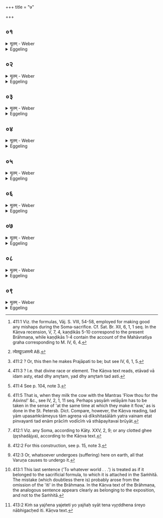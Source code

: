 +++
title = "७"

+++

##  ०१
<details><summary>मूलम् - Weber</summary>

ता वा᳘ एताः᳟॥  
च᳘तुस्त्रिंशद्व्या᳘हृतयो भवन्ति प्रा᳘यश्चित्तयो ना᳘मैष वै᳘ प्रजा᳘पतिर्य᳘ एष᳘ यज्ञ᳘स्ताय᳘ते य᳘स्मादिमाः᳘ प्रजाः प्र᳘जाता एत᳘म्वेवा᳘प्येतर्ह्य᳘नु प्र᳘जायन्ते॥
</details>

<details><summary>Eggeling</summary>

1. Now, there are here thirty-four utterances, called expiations [^egg_953]. Prajāpati, forsooth, is that sacrifice which is performed here, and from which these creatures have been produced,--and in like manner are they produced therefrom even to this day.

[^egg_953]: 411:1 Viz. the formulas, Vāj. S. VIII, 54-58, employed for making good any mishaps during the Soma-sacrifice. Cf. Śat. Br. XII, 6, 1, 1 seq. In the Kāṇva recension, V, 7, 4, kaṇḍikās 5-10 correspond to the present Brāhmaṇa, while kaṇḍikās 1-4 contain the account of the Mahāvratīya graha corresponding to M. IV, 6, 4.
</details>

##  ०२
<details><summary>मूलम् - Weber</summary>

अष्टौ व᳘सवः॥  
ए᳘कादश रुद्रा द्वा᳘दशादित्या᳘ इमे᳘ एव द्या᳘वापृथिवी᳘ त्रयस्त्रिंॗश्यौ त्र᳘यस्त्रिंशद्वै᳘ देवाः᳘ प्रजा᳘पतिश्चतुस्त्रिंशस्त᳘देनम् प्रजा᳘पतिं करोत्येतद्वा᳘ अस्त्येतद्ध्य᳘मृतं यद्ध्य᳘मृ᳘तं तद्ध्य᳘स्त्येत᳘दु [^wbr_1] तद्यन्म᳘र्त्यᳫं स᳘ एष᳘ प्रजा᳘पतिः स᳘र्वं वै᳘ प्रजा᳘पतिस्त᳘देनम् प्रजा᳘पतिं करोति त᳘स्मादेताश्च᳘तुस्त्रिंशॗद्व्याहृतयो भवन्ति प्रा᳘यश्चित्तयो ना᳘म॥  

[^wbr_1]: त्येतद्वा᳘ऽअस्त्ये AB.
</details>

<details><summary>Eggeling</summary>

2. There are eight Vasus, eleven Rudras, twelve Ādityas; and these two, Heaven and Earth, are the (thirty-second and) thirty-third. And there are thirty-three gods, and Prajāpati is the thirty-fourth;--thus he makes him (the sacrificer, or Yajña) to be Prajāpati [^egg_954]: now that [^egg_955] is, for that is immortal, and what is immortal that is. But what is mortal that also is Prajāpati; for Prajāpati is everything: thus he makes him to be Prajāpati, and hence there are these thirty-four utterances, called expiations.

[^egg_954]: 411:2 ? Or, this then he makes Prajāpati to be; but see IV, 6, 1, 5.

[^egg_955]: 411:3 ? I.e. that divine race or element. The Kāṇva text reads, etāvad vā idam asty, etad dhy amr̥tam, yad dhy amr̥taṁ tad asti.
</details>

##  ०३
<details><summary>मूलम् - Weber</summary>

ता है᳘के॥  
यज्ञतन्व᳘ इत्या᳘चक्षते यज्ञ᳘स्य हॗ त्वेॗवैता᳘नि प᳘र्वाणि स᳘ एष᳘ यज्ञ᳘स्ताय᳘मान एता᳘ एव᳘ देव᳘ता भ᳘वन्नेति॥
</details>

<details><summary>Eggeling</summary>

3. Now some call these (formulas) the 'forms of the sacrifice;' but, indeed, they are rather the joints of the sacrifice: this same sacrifice, in being performed, is continually becoming those deities.
</details>

##  ०४
<details><summary>मूलम् - Weber</summary>

स य᳘दि घर्मदु᳘घा ह्व᳘लेत्॥  
अन्या᳘मुपसं᳘क्रामेयुः स य᳘स्यामेॗवैनं वे᳘लायाम् पुरा᳘ पिन्व᳘यन्ति त᳘द्वैॗवैनामु᳘दीचीᳫं स्थाप᳘येद᳘ग्रेण वा शा᳘लाम् प्रा᳘चीम्॥
</details>

<details><summary>Eggeling</summary>

4. Now should the cow, which supplies the gharma [^egg_956], fail (to give milk), let them go to another; and at the same place where they otherwise make that gharma (milk) flow [^egg_957], let them place her with her

[^egg_956]: 411:4 See p. 104, note 3.

[^egg_957]: 411:5 That is, when they milk the cow with the Mantras 'Flow thou  for the Aśvins!' &c., see IV, 2, 1, 11 seq. Perhaps yasyāṁ velāyām has to be taken in the sense of 'at the same time at which they make it flow,' as is done in the St. Petersb. Dict. Compare, however, the Kāṇva reading, tad yām upasaṁkrāmeyus tām agreṇa vā dīkshitaśālāṁ yatra vainam etat pinvayanti tad enām prācīṁ vodīcīṁ vā sthāpayitavai brūyāt.

head towards the north, or in front of the hall with her face to the east.
</details>

##  ०५
<details><summary>मूलम् - Weber</summary>

तद्ये᳘ एते᳘ अभि᳘तः॥  
पुछकाण्डं᳘ शिखण्डास्थे᳘ उछ᳘याते त᳘योर्यद्द᳘क्षिणं त᳘स्मिन्नेताश्च᳘तुस्त्रिंशतमाज्याहुती᳘र्जुहोत्येता᳘वान्वै स᳘र्वो यज्ञो या᳘वत्य एताश्च᳘तुस्त्रिंशद्व्या᳘हृतयो भवन्ति त᳘दस्यां कृत्स्न᳘मेव स᳘र्वं यज्ञं᳘ दधात्येषा ह्य᳘तो घर्मम् पि᳘न्वत एॗषो त᳘त्र प्रा᳘यश्चित्तिः क्रियते॥
</details>

<details><summary>Eggeling</summary>

5. And that which is the right one of the two bones with hair-tufts which protrude on both sides of her tail-bone,--thereon he offers those thirty-four oblations of ghee; for as much as are those thirty-four utterances, so much is the sacrifice: thus he lays the whole sacrifice entirely into her; for therefrom she lets the gharma (milk) flow, and this is the atonement therefore.
</details>

##  ०६
<details><summary>मूलम् - Weber</summary>

अ᳘थ य᳘द्यज्ञ᳘स्य ह्व᳘लेत्॥  
त᳘त्समन्वी᳘क्ष्य जुहुयाद्दीक्षोपस᳘त्स्वाहवनी᳘ये प्र᳘सुत आ᳘ग्नीध्रे वि वा᳘ एत᳘द्यज्ञ᳘स्य प᳘र्व स्र्ंसते यद्ध्व᳘लति साॗ यैव त᳘र्हि त᳘त्र देव᳘ता भ᳘वति त᳘यैॗवैत᳘द्भिषज्य᳘ति त᳘या सं᳘दधाति॥
</details>

<details><summary>Eggeling</summary>

6. And if any part of the sacrifice were to fail, let him make an oblation with regard thereto on the Āhavanīya during the consecration and the Upasads, and on the Āgnīdhra during the Soma feast--for whatever point of the sacrifice fails, that breaks--and whichever then is the deity in that (special offering), through that one he heals it, through that he puts it together again.
</details>

##  ०७
<details><summary>मूलम् - Weber</summary>

अ᳘थ य᳘दि स्क᳘न्देत्॥  
त᳘दद्भि᳘रुपनि᳘नयेदद्भिर्वा᳘ इदᳫं स᳘र्वमाप्तᳫं स᳘र्वस्यैवा᳘प्त्यै वैष्णववारुण्य᳘र्चा यद्वा᳘ इदं किं᳘ चार्छ᳘ति व᳘रुण एॗवेदᳫं स᳘र्वमा᳘र्पयति य᳘योरो᳘जसा स्कभिता र᳘जांसि वीॗर्येभिर्वीर᳘तमा श᳘विष्ठा या प᳘त्येते अ᳘प्रतीता स᳘होभिर्वि᳘ष्णू अगन्व᳘रुणा पूर्व᳘हूतावि᳘ति यज्ञो वै वि᳘ष्णुस्त᳘स्यैतदा᳘र्छति व᳘रुणो वा᳘ आर्पयिता तद्य᳘स्याश्चैॗवैत᳘द्देव᳘ताया आर्छ᳘तिॗ यो च देव᳘तार्प᳘यति ता᳘भ्यामॗवैत᳘दुभा᳘भ्याम् भिषज्य᳘त्युभा᳘भ्याᳫं सं᳘दधाति॥
</details>

<details><summary>Eggeling</summary>

7. And if anything [^egg_958] be spilt, let him pour water thereon--everything here being pervaded (or obtained) by water--for the obtainment of everything [^egg_959]; with a verse to Vishṇu and Varuṇa,--for whatsoever distress one undergoes here on earth, all that Varuṇa inflicts [^egg_960],--(Vāj. S. VIII, 59; Atharva-veda VII, 25, 1),

[^egg_958]: 412:1 Viz. any Soma, according to Kāty. XXV, 2, 9; or any clotted ghee (pr̥shadājya), according to the Kāṇva text.

[^egg_959]: 412:2 For this construction, see p. 15, note 3.

[^egg_960]: 412:3 Or, whatsoever undergoes (suffering) here on earth, all that Varuṇa causes to undergo it.

 'They by whose vigour the spheres were propped up, who are in strength the strongest and mightiest; who sway with powers unresisted, to Vishṇu and Varuṇa hath it gone at the morning prayer!' For Vishṇu is the sacrifice, and it is that (sacrifice) of his which now undergoes distress; and Varuṇa is the inflicter: thus by both these deities--that whose (sacrifice) undergoes distress, and that which inflicts it--he heals (the joint of the sacrifice), by both he puts it together.
</details>

##  ०८
<details><summary>मूलम् - Weber</summary>

अ᳘थो अॗभ्येव᳘ मृशेत्॥  
देवान्दि᳘वमगन्यज्ञस्त᳘तो मा द्र᳘विणमष्टु मनुॗष्यानन्त᳘रिक्षमगन्यज्ञस्त᳘तो मा द्र᳘विणमष्टु पितॄ᳘न्पृथिवी᳘मगन्यज्ञस्त᳘तो मा द्र᳘विणमष्टु यं कं᳘ च लोकम᳘गन्यज्ञस्त᳘तो मे भद्र᳘मभूदि᳘त्येॗवैत᳘दाह॥
</details>

<details><summary>Eggeling</summary>

8. And let him then touch (the spilt material) with (Vāj. S. VIII, 60), 'To the gods, to the sky hath the sacrifice gone: may wealth thence accrue to me! to the men, to the air hath the sacrifice gone: may wealth thence accrue to me! to the Fathers, to the earth hath the sacrifice gone: may wealth thence accrue to me!'--'To whatever world the sacrifice has gone, thence happiness has come to me [^egg_961]!' this is what he thereby means to say.

[^egg_961]: 413:1 This last sentence ('To whatever world . . .') is treated as if it belonged to the sacrificial formula, to which it is attached in the Saṁhitā. The mistake (which doubtless there is) probably arose from the omission of the 'iti' in the Brāhmaṇa. In the Kāṇva text of the Brāhmaṇa, the analogous sentence appears clearly as belonging to the exposition, and not to the Saṁhitā.
</details>

##  ०९
<details><summary>मूलम् - Weber</summary>

त᳘द्ध स्मैतदा᳘रुणिराह॥  
किᳫं स᳘ यजेत यो᳘ यज्ञ᳘स्य व्यृद्ध्या पा᳘पीयान्म᳘न्येत यज्ञ᳘स्य वा᳘ अॗहं व्यृद्ध्या श्रे᳘यान्भवामी᳘त्येत᳘द्ध स्म स त᳘दॗभ्याह य᳘देता᳘ आशि᳘ष उपग᳘छति॥
</details>
<details><summary>Eggeling</summary>

9. Here now Āruṇi said, 'Why should he sacrifice who would think himself the worse for a miscarriage of the sacrifice? I, for one, am the better for a miscarriage of the sacrifice [^egg_962]!' This, then, he said with reference to the adoption of those benedictions.

[^egg_962]: 413:2 Kiṁ sa yajñena yajeteti yo yajñaḥ syāt tena vyr̥ddhena śreyo nābhigacḥed iti. Kāṇva text.
</details>

